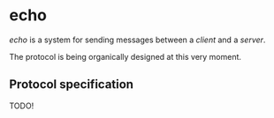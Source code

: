 # echo

_echo_ is a system for sending messages between a _client_ and a _server_.

The protocol is being organically designed at this very moment.

## Protocol specification

TODO!
